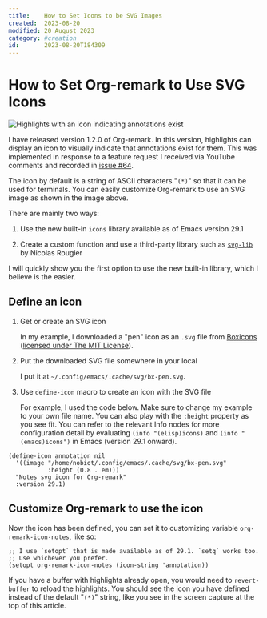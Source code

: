 ```yaml
---
title:    How to Set Icons to be SVG Images
created:  2023-08-20
modified: 20 August 2023
category: #creation
id:       2023-08-20T184309
---
```


# How to Set Org-remark to Use SVG Icons

![Highlights with an icon indicating annotations exist](../../resources/images/v1.2.0/2023-08-20-SVG-icon.png "Highlights with an icon indicating annotations exist")

I have released version 1.2.0 of Org-remark. In this version, highlights can display an icon to visually indicate that annotations exist for them. This was implemented in response to a feature request I received via YouTube comments and recorded in [issue #64](https://github.com/nobiot/org-remark/issues/64).

The icon by default is a string of ASCII characters "`(*)`" so that it can be used for terminals. You can easily customize Org-remark to use an SVG image as shown in the image above.

There are mainly two ways:

1. Use the new built-in `icons` library available as of Emacs version 29.1

2. Create a custom function and use a third-party library such as [`svg-lib`](https://github.com/rougier/svg-lib) by Nicolas Rougier

I will quickly show you the first option to use the new built-in library, which I believe is the easier.

## Define an icon

1. Get or create an SVG icon

   In my example, I downloaded a "pen" icon as an `.svg` file from [Boxicons](https://boxicons.com/?query=pen) ([licensed under The MIT License](https://boxicons.com/usage#license)).

2. Put the downloaded SVG file somewhere in your local

   I put it at `~/.config/emacs/.cache/svg/bx-pen.svg`.

3. Use `define-icon` macro to create an icon with the SVG file

   For example, I used the code below. Make sure to change my example to your own file name. You can also play with the `:height` property as you see fit. You can refer to the relevant Info nodes for more configuration detail by evaluating `(info "(elisp)icons)` and `(info "(emacs)icons")` in Emacs (version 29.1 onward).

``` emacs-lisp
(define-icon annotation nil
  '((image "/home/nobiot/.config/emacs/.cache/svg/bx-pen.svg"
           :height (0.8 . em)))
  "Notes svg icon for Org-remark"
  :version 29.1)
```

## Customize Org-remark to use the icon

Now the icon has been defined, you can set it to customizing variable `org-remark-icon-notes`, like so:

``` emacs-lisp
;; I use `setopt` that is made available as of 29.1. `setq` works too.
;; Use whichever you prefer.
(setopt org-remark-icon-notes (icon-string 'annotation))
```

If you have a buffer with highlights already open, you would need to `revert-buffer` to reload the highlights. You should see the icon you have defined instead of the default "`(*)`" string, like you see in the screen capture at the top of this article.
